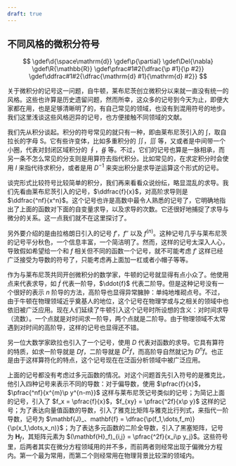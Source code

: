 ```yaml
---
draft: true
---
```

## 不同风格的微积分符号
$$
\gdef\d{\space\mathrm{d}}
\gdef\p{\partial}
\gdef\Del{\nabla}
\gdef\R{\mathbb{R}}
\gdef\pfrac#1#2{\dfrac{\p #1}{\p #2}}
\gdef\ddfrac#1#2{\dfrac{\mathrm{d} #1}{\mathrm{d} #2}}
$$

关于微积分的记号这一问题，自牛顿，莱布尼茨创立微积分以来就一直没有统一的风格。这些也许算是历史遗留问题，然而所幸，这众多的记号到今天为止，即便大家都在用，也是足够清晰明了的，有自己常见的领域，也没有到混用符号的地步。我们这里浅谈这些风格迥异的记号，也方便接触不同领域的文献。

我们先从积分谈起。积分的符号常见的就只有一种，即由莱布尼茨引入的 $\int$，取自拉长的字母 S。它有些许变体，比如多重积分的 $\iint$，$\iiint$ 等，又或者是中间带一个小圈，代表对封闭区域积分的 $\oint$，$\oiint$ 等。不过，它们的记号也算是一脉相承，而另一条不怎么常见的分支则是用算符去指代积分。比如常见的，在求定积分时会使用 $I$ 来指代待求积分，或者是用 $D^{-1}$ 来突出积分是求导逆运算这个形式的记号。

谈完形式比较符号比较简单的积分，我们再来看看众说纷纭，略显混乱的求导。我们先看由莱布尼茨引入的记号，$\ddfrac{f}{x}$，对高阶求导则是 $\ddfrac{^nf}{x^n}$。这个记号也许是高数中最令人熟悉的记号了，它明确地指出了上面的函数对下面的自变量求导，以及求导的次数。它还很好地捕捉了求导与微分的关系。这一点我们就不在这里探讨了。

另外要介绍的是由拉格朗日引入的记号 $f'$，$f''$ 以及 $f^{(n)}$。这种记号几乎与莱布尼茨的记号平分秋色，一个信息丰富，一个简洁明了。然而，这样的记号太深入人心，导致假如希望给一个和 $f$ 相关但不同的函数一个记号，就不可能考虑 $f'$ 这样已经广泛接受为导数的符号了，只能考虑再上面加一杠或者小帽子等等。

作为与莱布尼茨共同开创微积分的数学家，牛顿的记号就显得有点小众了。他使用点来代表求导，如 $\dot{f}$ 代表一阶导，$\ddot{f}$ 代表二阶导。但是这种记号没有一个很好的表示 $n$ 阶导的方法，高阶导也显得异常臃肿：单纯地堆砌点号。不过，由于牛顿在物理领域近乎奠基人的地位，这个记号在物理学或与之相关的领域中也依旧被广泛应用。现在人们延续了牛顿引入这个记号时所设想的含义：对时间求导（流数）。一个点就是对时间求一阶导，两个点就是二阶导。由于物理领域不太常遇到对时间的高阶导，这样的记号也显得还不错。

另一位大数学家欧拉也引入了一个记号，使用 $D$ 代表对函数的求导。它具有算符的特质，如求一阶导就是 $D f$，二阶导就是 $D^2 f$，而高阶导自然就记为 $D^n f$。也正是由于这样算符化的特点，这个记号现在在泛函分析领域中被广泛应用。

上面的记号都没有考虑过多元函数的情况。对这个问题首先引入符号的是雅克比，他引入四种记号来表示不同的导数：对于偏导数，使用 $\pfrac{f}{x}$，$\pfrac{^nf}{x^{m}\p y^{n-m}}$ 这样与莱布尼茨记号类似的记号；为简记上面的记号，引入了 $f_x = \pfrac{f}{x}$，$f_{xy} = \pfrac{^2f}{x\p y}$ 这样的记号；为了表达向量值函数的导数，引入了雅克比矩阵与雅克比行列式，来指代一阶导数，记号为 $\mathbf{J}_、mathbf{f} = \dfrac{\p(f_1,\dots,f_m)}{\p(x_1,\dots,x_n)}$；为了表达多元函数的二阶全导数，引入了黑塞矩阵，记号为 $\mathbf{H}_f$，其矩阵元素为 $(\mathbf{H}_f)_{i,j} = \pfrac{^2f}{x_i\p y_j}$。这些符号里，后两者其实在微分方程领域用的并不多，而前两者则经常出现于偏微分方程内。第一个最为常用，而第二个则经常用在物理背景比较深的领域内。
